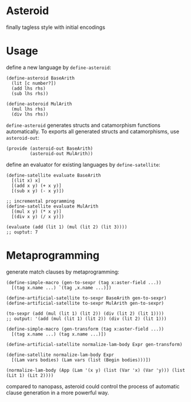 # Asteroid
finally tagless style with initial encodings

# Usage
define a new language by `define-asteroid`:
```racket
(define-asteroid BaseArith
  (lit [c number?])
  (add lhs rhs)
  (sub lhs rhs))

(define-asteroid MulArith
  (mul lhs rhs)
  (div lhs rhs))
```

`define-asteroid` generates structs and catamorphism functions automatically.
To exports all generated structs and catamorphisms, use `asteroid-out`:

```racket
(provide (asteroid-out BaseArith)
         (asteroid-out MulArith))
```

define an evaluator for existing languages by `define-satellite`:

```racket
(define-satellite evaluate BaseArith
  [(lit x) x]
  [(add x y) (+ x y)]
  [(sub x y) (- x y)])

;; incremental programming
(define-satellite evaluate MulArith
  [(mul x y) (* x y)]
  [(div x y) (/ x y)])

(evaluate (add (lit 1) (mul (lit 2) (lit 3))))
;; ouptut: 7
```

# Metaprogramming
generate match clauses by metaprogramming:

```racket
(define-simple-macro (gen-to-sexpr (tag x:aster-field ...))
  [(tag x.name ...) `(tag ,x.name ...)])

(define-artificial-satellite to-sexpr BaseArith gen-to-sexpr)
(define-artificial-satellite to-sexpr MulArith gen-to-sexpr)

(to-sexpr (add (mul (lit 1) (lit 2)) (div (lit 2) (lit 1))))
;; output: '(add (mul (lit 1) (lit 2)) (div (lit 2) (lit 1)))
```


```racket
(define-simple-macro (gen-transform (tag x:aster-field ...))
  [(tag x.name ...) (tag x.name ...)])

(define-artificial-satellite normalize-lam-body Expr gen-transform)

(define-satellite normalize-lam-body Expr
  [(Lam vars bodies) (Lam vars (list (Begin bodies)))])

(normalize-lam-body (App (Lam '(x y) (list (Var 'x) (Var 'y))) (list (Lit 1) (Lit 2))))
```

compared to nanopass, asteroid could control the process of automatic clause generation in a more powerful way.